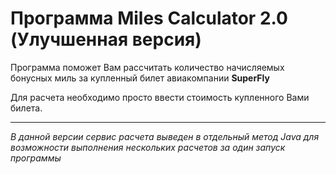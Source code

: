 # Программа Miles Calculator 2.0 (Улучшенная версия)
Программа поможет Вам рассчитать количество начисляемых бонусных миль за купленный билет авиакомпании **SuperFly**

Для расчета необходимо просто ввести стоимость купленного Вами билета.
*****
*В данной версии сервис расчета выведен в отдельный метод Java для возможности выполнения нескольких расчетов за один запуск программы*